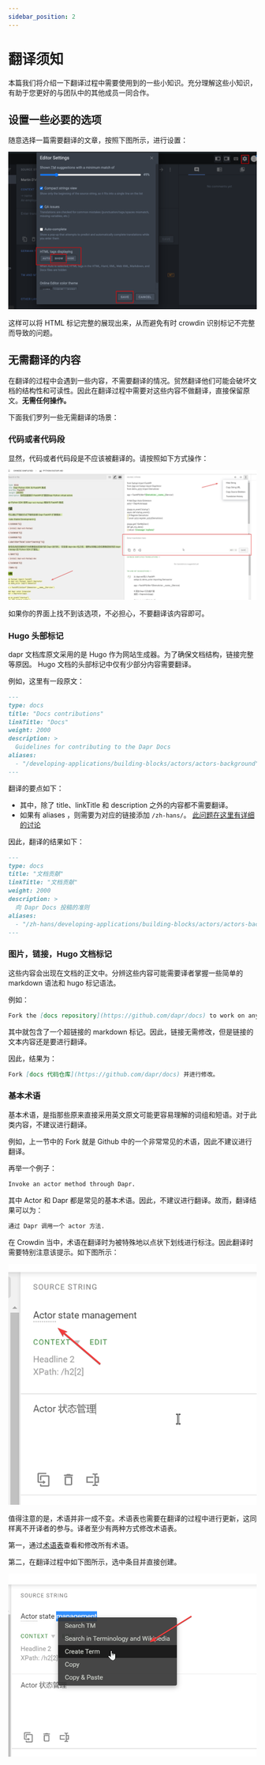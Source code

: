 ```yaml
---
sidebar_position: 2
---
```


# 翻译须知

本篇我们将介绍一下翻译过程中需要使用到的一些小知识。充分理解这些小知识，有助于您更好的与团队中的其他成员一同合作。

## 设置一些必要的选项

随意选择一篇需要翻译的文章，按照下图所示，进行设置：

![](/img/005_tags_displaying.png)

这样可以将 HTML 标记完整的展现出来，从而避免有时 crowdin 识别标记不完整而导致的问题。

## 无需翻译的内容

在翻译的过程中会遇到一些内容，不需要翻译的情况。贸然翻译他们可能会破坏文档的结构性和可读性。因此在翻译过程中需要对这些内容不做翻译，直接保留原文。**无需任何操作。**

下面我们罗列一些无需翻译的场景：

### 代码或者代码段

显然，代码或者代码段是不应该被翻译的。请按照如下方式操作：

![](/img/006_hide_string.png)

如果你的界面上找不到该选项，不必担心，不要翻译该内容即可。

### Hugo 头部标记

dapr 文档库原文采用的是 Hugo 作为网站生成器。为了确保文档结构，链接完整等原因。 Hugo 文档的头部标记中仅有少部分内容需要翻译。

例如，这里有一段原文：

```md
---
type: docs
title: "Docs contributions"
linkTitle: "Docs"
weight: 2000
description: >
  Guidelines for contributing to the Dapr Docs
aliases:
  - "/developing-applications/building-blocks/actors/actors-background"
---
```

翻译的要点如下：

- 其中，除了 title、linkTitle 和 description 之外的内容都不需要翻译。
- 如果有 aliases ，则需要为对应的链接添加 `/zh-hans/`。 [此问题在这里有详细的讨论](https://github.com/dapr/docs/pull/1377#issuecomment-816822405)

因此，翻译的结果如下：

```md
---
type: docs
title: "文档贡献"
linkTitle: "文档贡献"
weight: 2000
description: >
  向 Dapr Docs 投稿的准则
aliases:
  - "/zh-hans/developing-applications/building-blocks/actors/actors-background"
---
```

### 图片，链接，Hugo 文档标记

这些内容会出现在文档的正文中。分辨这些内容可能需要译者掌握一些简单的 markdown 语法和 hugo 标记语法。

例如：

```md
Fork the [docs repository](https://github.com/dapr/docs) to work on any changes.
```

其中就包含了一个超链接的 markdown 标记。因此，链接无需修改，但是链接的文本内容还是要进行翻译。

因此，结果为：

```md
Fork [docs 代码仓库](https://github.com/dapr/docs) 并进行修改。
```

### 基本术语

基本术语，是指那些原来直接采用英文原文可能更容易理解的词组和短语。对于此类内容，不建议进行翻译。

例如，上一节中的 Fork 就是 Github 中的一个非常常见的术语，因此不建议进行翻译。

再举一个例子：

```md
Invoke an actor method through Dapr.
```

其中 Actor 和 Dapr 都是常见的基本术语。因此，不建议进行翻译。故而，翻译结果可以为：

```md
通过 Dapr 调用一个 actor 方法.
```

在 Crowdin 当中，术语在翻译时为被特殊地以点状下划线进行标注。因此翻译时需要特别注意该提示。如下图所示：

![术语标记](/img/003_glossary_mark.png)

值得注意的是，术语并非一成不变。术语表也需要在翻译的过程中进行更新，这同样离不开译者的参与。译者至少有两种方式修改术语表。

第一，通过[术语表](https://crowdin.com/resources#glossaries/218604)查看和修改所有术语。

第二，在翻译过程中如下图所示，选中条目并直接创建。

![Create Glossary](/img/004_create_glossary.png)
